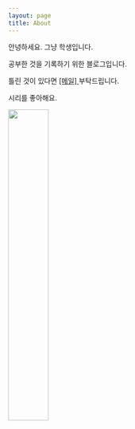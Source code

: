 ```yaml
---
layout: page
title: About
---
```


안녕하세요. 그냥 학생입니다.

공부한 것을 기록하기 위한 블로그입니다.

틀린 것이 있다면 <a href="mailto:info@example.com?subject=subject&cc=cc@example.com">[메일] </a> 부탁드립니다.

시리를 좋아해요.

<img width="40%" src="https://user-images.githubusercontent.com/53667002/114660326-16b6c580-9d30-11eb-93b3-d813729e803f.gif"/>
